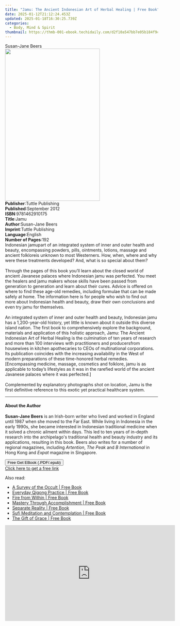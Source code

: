 ```yaml
---
title: "Jamu: The Ancient Indonesian Art of Herbal Healing | Free Book"
date: 2025-01-12T21:12:24.453Z
updated: 2025-01-18T16:30:25.739Z
categories:
  - Body, Mind & Spirit
thumbnail: https://thmb-001-ebook.techidaily.com/d2f10a547bb7e05b184f9c72e7857299c6431d2d6cc63a2eb897a8a498fd0ce7.jpg
---
```

<main id="book-container">
  <div class="flex flex-col">
    <div class="book-brief flex-1 py-6 px-4 sm:p-6 md:py-10 md:px-8">
      <!-- brief-->
      <div class="book-brief-main">Susan-Jane Beers</div>
    </div>
    <div
      class="book-meta-info flex-1 grid gap-4 col-start-1 col-end-3 row-start-1 sm:mb-6 sm:grid-cols-4 lg:gap-6 lg:col-start-2 lg:row-end-6 lg:row-span-6 lg:mb-0"
    >
      <div
        class="book-meta-info-left place-content-center mt-4 p-4 text-sm leading-6 col-start-2 col-span-2 dark:text-slate-400"
      >
        <img
          class="w-full h-500 object-cover rounded-lg sm:h-255 sm:col-span-2 lg:col-span-full"
          src="https://img-001-ebook.techidaily.com/35b54072502afcb0e777d08507b01d0f3921968efd6ab489dbb7a59a7279ecdb.jpg"
          alt=""
          width="312"
          height="500"
        />
      </div>
      <div
        class="book-meta-info-right mt-2 col-start-1 row-start-2 col-span-3 self-center"
      >
        <!-- meta data  -->
        <div class="flex flex-col px-4 md:px-8">
          <div class="flex-1">
            <strong>Publisher</strong>:<span class="px-2"
              >Tuttle Publishing</span
            >
          </div>
          <div class="flex-1">
            <strong>Published</strong>:<span class="px-2">September 2012</span>
          </div>
          <div class="flex-1">
            <strong>ISBN</strong>:<span class="px-2">9781462910175</span>
          </div>
          <div class="flex-1">
            <strong>Title</strong>:<span class="px-2">Jamu</span>
          </div>
          <div class="flex-1">
            <strong>Author</strong>:<span class="px-2">Susan-Jane Beers</span>
          </div>
          <div class="flex-1">
            <strong>Imprint</strong>:<span class="px-2">Tuttle Publishing</span>
          </div>
          <div class="flex-1">
            <strong>Language</strong>:<span class="px-2">English</span>
          </div>
          <div class="flex-1">
            <strong>Number of Pages</strong>:<span class="px-2">192</span>
          </div>
        </div>
      </div>
    </div>
    <div class="book-description flex-1 py-6 px-4 sm:p-6 md:py-10 md:px-8">
      <div class="book-description-main">
        <div accordion-content="" id="description">
          Indonesian jamupart of an integrated system of inner and outer health
          and beauty, encompassing powders, pills, ointments, lotions, massage
          and ancient folkloreis unknown to most Westerners. How, when, where
          and why were these treatments developed? And, what is so special about
          them?<br /><br />Through the pages of this book you’ll learn about the
          closed world of ancient Javanese palaces where Indonesian jamu was
          perfected. You meet the healers and jamu makers whose skills have been
          passed from generation to generation and learn about their cures.
          Advice is offered on where to find these age-old remedies, including
          formulae that can be made safely at home. The information here is for
          people who wish to find out more about Indonesian health and beauty,
          draw their own conclusions and even try jamu for themselves.<br /><br />An
          integrated system of inner and outer health and beauty, Indonesian
          jamu has a 1,200-year-old history, yet little is known about it
          outside this diverse island nation. The first book to comprehensively
          explore the background, materials and application of this holistic
          approach, Jamu: The Ancient Indonesian Art of Herbal Healing is the
          culmination of ten years of research and more than 100 interviews with
          practitioners and producersfrom housewives in kitchen apothecaries to
          CEOs of multinational corporations. Its publication coincides with the
          increasing availability in the West of modern preparations of these
          time-honored herbal remedies. [Encompassing medicine, massage,
          cosmetics and folklore, jamu is as applicable to today’s lifestyles as
          it was in the rarefied world of the ancient Javanese palaces where it
          was perfected.]<br /><br />Complemented by explanatory photographs
          shot on location, Jamu is the first definitive reference to this
          exotic yet practical healthcare system.
        </div>
        <div class="accordion-fader"></div>
      </div>
    </div>
    <div class="book-excerpts flex-1 py-6 px-4 sm:p-6 md:py-10 md:px-8">
      <!-- excerpts-->
      <div class="book-excerpts-main">
        <hr />
        <h4 class="placeholder placeholder-heading">
          <span>About the Author</span>
        </h4>
        <p>
          <b>Susan-Jane Beers</b> is an Irish-born writer who lived and worked
          in England until 1987 when she moved to the Far East. While living in
          Indonesia in the early 1990s, she became interested in Indonesian
          traditional medicine when it solved a chronic ailment within days.
          This led to ten years of in-depth research into the archipelago's
          traditional health and beauty industry and its applications, resulting
          in this book. Beers also writes for a number of regional magazines,
          including <i>Artention</i>, <i>The Peak</i> and
          <i>B International</i> in Hong Kong and <i>Expat</i> magazine in
          Singapore.
        </p>
      </div>
    </div>
    <div
      class="book-about-author flex-1 py-6 px-4 sm:p-6 md:py-10 md:px-8"
    ></div>
    <div class="book-free-get flex-1 py-6 px-4 sm:p-6 md:py-10 md:px-8">
      <button
        id="btn-free-get"
        class="bg-blue-500 hover:bg-blue-700 text-white font-bold py-2 px-4 rounded"
      >
        Free Get EBook (.PDF/.epub)
      </button>
      <div id="countdown-display" class="px-2 text-lg mt-2"></div>
      <a
        id="free-link"
        class="hidden bg-blue-500 hover:bg-blue-700 text-white font-bold py-2 px-4 rounded"
        href="https://www.ebooks.com/en-us/book/96512431/jamu-the-ancient-indonesian-art-of-herbal-healing/susan-jane-beers/"
        target="_blank"
        >Click here to get a free link</a
      >
    </div>
    <script>
      let countdownTime = 0;
      let countdownInterval = null;
      document
        .getElementById('btn-free-get')
        .addEventListener('click', startCountdown);
      function startCountdown() {
        countdownTime = new Date().getTime() + 60000 * 3;
        countdownInterval = setInterval(updateCountdown, 1000);
        document.getElementById('btn-free-get').disabled = true;
        document
          .getElementById('btn-free-get')
          .classList.add('bg-gray-500', 'cursor-not-allowed');
      }
      function updateCountdown() {
        let currentTime = new Date().getTime();
        let timeLeft = countdownTime - currentTime;
        let secondsLeft = Math.floor(timeLeft / 1000);
        document.getElementById('countdown-display').innerHTML =
          `Remaining time: ${secondsLeft} seconds.`;
        if (secondsLeft <= 0) {
          clearInterval(countdownInterval);
          document.getElementById('btn-free-get').classList.add('hidden');
          document.getElementById('free-link').classList.remove('hidden');
          document.getElementById('countdown-display').innerHTML = '';
        }
      }
    </script>
  </div>
</main>

<ins class="adsbygoogle"
      style="display:block"
      data-ad-client="ca-pub-7571918770474297"
      data-ad-slot="8358498916"
      data-ad-format="auto"
      data-full-width-responsive="true"></ins>
    

<span class="atpl-alsoreadstyle">Also read:</span>
<div><ul>
<li><a href="https://novels-ebooks.techidaily.com/111010-9781598756104-a-survey-of-the-occult/"><u>A Survey of the Occult | Free Book</u></a></li>
<li><a href="https://novels-ebooks.techidaily.com/1109885-9780857010971-everyday-qigong-practice/"><u>Everyday Qigong Practice | Free Book</u></a></li>
<li><a href="https://novels-ebooks.techidaily.com/1109001-9781476730974-fire-from-within/"><u>Fire from Within | Free Book</u></a></li>
<li><a href="https://novels-ebooks.techidaily.com/1108220-9780930872946-mastery-through-accomplishment/"><u>Mastery Through Accomplishment | Free Book</u></a></li>
<li><a href="https://novels-ebooks.techidaily.com/1108999-9781476730981-separate-reality/"><u>Separate Reality | Free Book</u></a></li>
<li><a href="https://novels-ebooks.techidaily.com/1108653-9780930872984-sufi-meditation-and-contemplation/"><u>Sufi Meditation and Contemplation | Free Book</u></a></li>
<li><a href="https://novels-ebooks.techidaily.com/1110045-9781936012282-the-gift-of-grace/"><u>The Gift of Grace | Free Book</u></a></li>
</ul></div>

<!-- affiliate ads begin -->
<iframe width="560" height="315" src="https://www.youtube.com/embed/xg3PHS_Ee80?si=fE_iGIqHjKvWFIN3" title="YouTube video player" frameborder="0" allow="accelerometer; autoplay; clipboard-write; encrypted-media; gyroscope; picture-in-picture; web-share" referrerpolicy="strict-origin-when-cross-origin" allowfullscreen></iframe>
<!-- affiliate ads end -->

